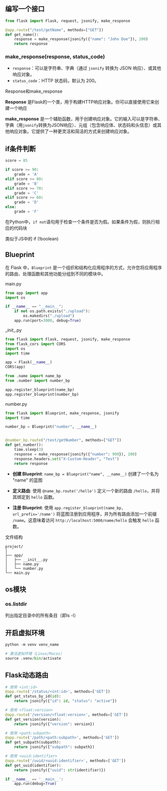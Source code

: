 ## 编写一个接口

```python
from flask import Flask, request, jsonify, make_response

@app.route("/test/getName", methods=["GET"])
def get_name():
    response = make_response(jsonify({"name": "John Doe"}), 200)
    return response

```



### make_response(response, status_code)

- `response`：可以是字符串、字典（通过 `jsonify` 转换为 JSON 响应）、或其他响应对象。
- `status_code`：HTTP 状态码，默认为 200。



Response和make_response

**Response** 是Flask的一个类，用于构建HTTP响应对象。你可以直接使用它来创建一个响应

**make_response** 是一个辅助函数，用于创建响应对象。它的输入可以是字符串、字典（用`jsonify`转换为JSON响应）、元组（包含响应体、状态码和头信息）或其他响应对象。它提供了一种更灵活和简洁的方式来创建响应对象。



## if条件判断

```python
score = 85

if score >= 90:
    grade = 'A'
elif score >= 80:
    grade = 'B'
elif score >= 70:
    grade = 'C'
elif score >= 60:
    grade = 'D'
else:
    grade = 'F'
```

在Python中，`if not`语句用于检查一个条件是否为假。如果条件为假，则执行相应的代码块

类似于JS中的 if (!boolean)



## Blueprint

在 Flask 中，`Blueprint` 是一个组织和结构化应用程序的方式，允许您将应用程序的路由、处理函数和其他功能分组到不同的模块中。

main.py

```py
from app import app
import os

if __name__ == "__main__":
    if not os.path.exists("./upload"):
        os.makedirs("./upload")
    app.run(port=3000, debug=True)
```

\__init__.py

```py
from flask import Flask, request, jsonify, make_response
from flask_cors import CORS
import os
import time

app = Flask(__name__)
CORS(app)

from .name import name_bp
from .number import number_bp

app.register_blueprint(name_bp)
app.register_blueprint(number_bp)
```

number.py

```py
from flask import Blueprint, make_response, jsonify
import time

number_bp = Blueprint("number", __name__)


@number_bp.route("/test/getNumber", methods=["GET"])
def get_number():
    time.sleep(3)
    response = make_response(jsonify({"number": 999}), 200)
    response.headers.set("X-Custom-Header", "Test")
    return response
```

- **创建 Blueprint**: `name_bp = Blueprint("name", __name__)` 创建了一个名为 "name" 的蓝图

- **定义路由**: 使用 `@name_bp.route('/hello')` 定义一个新的路由 `/hello`，并将其绑定到 `hello` 函数。
- **注册 Blueprint**: 使用 `app.register_blueprint(name_bp, url_prefix='/name')` 将蓝图注册到应用程序，并为所有路由添加一个前缀 `/name`。这意味着访问 `http://localhost:5000/name/hello` 会触发 `hello` 函数。

文件结构

```code
project/
│
├── app/
│   ├── __init__.py
│   ├── name.py
│   └── number.py
└── main.py
```



## os模块

### os.listdir

列出指定目录中的所有条目（即ls -l）





## 开启虚拟环境

```py
python -m venv venv_name

# 激活虚拟环境（Linux/Macos）
source .venv/bin/activate
```





## Flask动态路由

```py
# 使用 <int:id>
@app.route('/status/<int:id>', methods=['GET'])
def get_status_by_id(id):
    return jsonify({"id": id, "status": "active"})

# 使用 <float:version>
@app.route('/version/<float:version>', methods=['GET'])
def get_version(version):
    return jsonify({"version": version})

# 使用 <path:subpath>
@app.route('/path/<path:subpath>', methods=['GET'])
def get_subpath(subpath):
    return jsonify({"subpath": subpath})

# 使用 <uuid:identifier>
@app.route('/uuid/<uuid:identifier>', methods=['GET'])
def get_uuid(identifier):
    return jsonify({"uuid": str(identifier)})

if __name__ == '__main__':
    app.run(debug=True)
```

